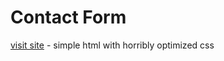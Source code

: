 # Contact Form
[visit site](https://iahmad03.github.io/contact-form/) - simple html with horribly optimized css
